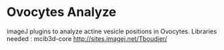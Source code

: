 # Ovocytes Analyze
imageJ plugins to analyze actine vesicle positions in Ovocytes.
Libraries needed :
mcib3d-core http://sites.imagej.net/Tboudier/
